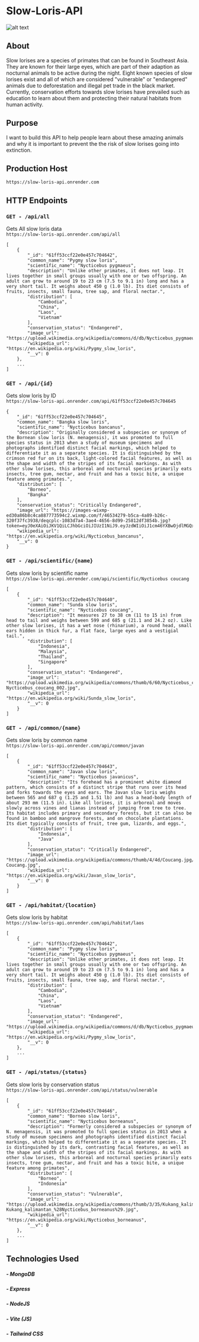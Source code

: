 # Slow-Loris-API

![alt text](https://scx2.b-cdn.net/gfx/news/hires/2019/slowlorisstu.jpg)

## About
Slow lorises are a species of primates that can be found in Southeast Asia. They are known for their large eyes, which are part of their adaption as nocturnal animals to be active during the night. Eight known species of slow lorises exist and all of which are considered "vulnerable" or "endangered" animals due to deforestation and illegal pet trade in the black market. Currently, conservation efforts towards slow lorises have prevailed such as education to learn about them and protecting their natural habitats from human activity.

## Purpose 
I want to build this API to help people learn about these amazing animals and why it is important to prevent the the risk of slow lorises going into extinction.

## Production Host
`https://slow-loris-api.onrender.com`

## HTTP Endpoints
### `GET - /api/all`
Gets All slow loris data
<br/>
`https://slow-loris-api.onrender.com/api/all`
```
[
	{
		"_id": "61ff53ccf22e0e457c704642",
		"common_name": "Pygmy slow loris",
		"scientific_name": "Nycticebus pygmaeus",
		"description": "Unlike other primates, it does not leap. It lives together in small groups usually with one or two offspring. An adult can grow to around 19 to 23 cm (7.5 to 9.1 in) long and has a very short tail. It weighs about 450 g (1.0 lb). Its diet consists of fruits, insects, small fauna, tree sap, and floral nectar.",
		"distribution": [
			"Cambodia",
			"China",
			"Laos",
			"Vietnam"
		],
		"conservation_status": "Endangered",
		"image_url": "https://upload.wikimedia.org/wikipedia/commons/d/db/Nycticebus_pygmaeus_004.jpg",
		"wikipedia_url": "https://en.wikipedia.org/wiki/Pygmy_slow_loris",
		"__v": 0
	},
	...
]
```

### `GET - /api/{id}`
Gets slow loris by ID
<br/>
`https://slow-loris-api.onrender.com/api/61ff53ccf22e0e457c704645`

```
{
	"_id": "61ff53ccf22e0e457c704645",
	"common_name": "Bangka slow loris",
	"scientific_name": "Nycticebus bancanus",
	"description": "Originally considered a subspecies or synonym of the Bornean slow loris (N. menagensis), it was promoted to full species status in 2013 when a study of museum specimens and photographs identified distinct facial markings, which helped to differentiate it as a separate species. It is distinguished by the crimson red fur on its back, light-colored facial features, as well as the shape and width of the stripes of its facial markings. As with other slow lorises, this arboreal and nocturnal species primarily eats insects, tree gum, nectar, and fruit and has a toxic bite, a unique feature among primates.",
	"distribution": [
		"Borneo",
		"Bangka"
	],
	"conservation_status": "Critically Endangered",
	"image_url": "https://images-wixmp-ed30a86b8c4ca887773594c2.wixmp.com/f/46534279-b5ca-4a89-b26c-320f37fc3938/deqcplc-1083d7a4-3ae4-4656-8d99-25812df3854b.jpg?token=eyJ0eXAiOiJKV1QiLCJhbGciOiJIUzI1NiJ9.eyJzdWIiOiJ1cm46YXBwOjdlMGQxODg5ODIyNjQzNzNhNWYwZDQxNWVhMGQyNmUwIiwiaXNzIjoidXJuOmFwcDo3ZTBkMTg4OTgyMjY0MzczYTVmMGQ0MTVlYTBkMjZlMCIsIm9iaiI6W1t7InBhdGgiOiJcL2ZcLzQ2NTM0Mjc5LWI1Y2EtNGE4OS1iMjZjLTMyMGYzN2ZjMzkzOFwvZGVxY3BsYy0xMDgzZDdhNC0zYWU0LTQ2NTYtOGQ5OS0yNTgxMmRmMzg1NGIuanBnIn1dXSwiYXVkIjpbInVybjpzZXJ2aWNlOmZpbGUuZG93bmxvYWQiXX0.1oO4qIxi1p1nXVLeQpplIH0QC5T4XqVjQjHiVnoxYxo",
	"wikipedia_url": "https://en.wikipedia.org/wiki/Nycticebus_bancanus",
	"__v": 0
}
```

### `GET - /api/scientific/{name}`
Gets slow loris by scientific name
<br/>
`https://slow-loris-api.onrender.com/api/scientific/Nycticebus coucang`
```
[
	{
		"_id": "61ff53ccf22e0e457c704640",
		"common_name": "Sunda slow loris",
		"scientific_name": "Nycticebus coucang",
		"description": "It measures 27 to 38 cm (11 to 15 in) from head to tail and weighs between 599 and 685 g (21.1 and 24.2 oz). Like other slow lorises, it has a wet nose (rhinarium), a round head, small ears hidden in thick fur, a flat face, large eyes and a vestigial tail.",
		"distribution": [
			"Indonesia",
			"Malaysia",
			"Thailand",
			"Singapore"
		],
		"conservation_status": "Endangered",
		"image_url": "https://upload.wikimedia.org/wikipedia/commons/thumb/6/60/Nycticebus_coucang_002.jpg/800px-Nycticebus_coucang_002.jpg",
		"wikipedia_url": "https://en.wikipedia.org/wiki/Sunda_slow_loris",
		"__v": 0
	}
]
```

### `GET - /api/common/{name}`
Gets slow loris by common name
<br/>
`https://slow-loris-api.onrender.com/api/common/javan`
```
[
	{
		"_id": "61ff53ccf22e0e457c704643",
		"common_name": "Javan slow loris",
		"scientific_name": "Nycticebus javanicus",
		"description": "Its forehead has a prominent white diamond pattern, which consists of a distinct stripe that runs over its head and forks towards the eyes and ears. The Javan slow loris weighs between 565 and 687 g (1.25 and 1.51 lb) and has a head-body length of about 293 mm (11.5 in). Like all lorises, it is arboreal and moves slowly across vines and lianas instead of jumping from tree to tree. Its habitat includes primary and secondary forests, but it can also be found in bamboo and mangrove forests, and on chocolate plantations. Its diet typically consists of fruit, tree gum, lizards, and eggs.",
		"distribution": [
			"Indonesia",
			"Java"
		],
		"conservation_status": "Critically Endangered",
		"image_url": "https://upload.wikimedia.org/wikipedia/commons/thumb/4/4d/Coucang.jpg/1280px-Coucang.jpg",
		"wikipedia_url": "https://en.wikipedia.org/wiki/Javan_slow_loris",
		"__v": 0
	}
]
```

### `GET - /api/habitat/{location}`
Gets slow loris by habitat
<br/>
`https://slow-loris-api.onrender.com/api/habitat/laos`
```
[
	{
		"_id": "61ff53ccf22e0e457c704642",
		"common_name": "Pygmy slow loris",
		"scientific_name": "Nycticebus pygmaeus",
		"description": "Unlike other primates, it does not leap. It lives together in small groups usually with one or two offspring. An adult can grow to around 19 to 23 cm (7.5 to 9.1 in) long and has a very short tail. It weighs about 450 g (1.0 lb). Its diet consists of fruits, insects, small fauna, tree sap, and floral nectar.",
		"distribution": [
			"Cambodia",
			"China",
			"Laos",
			"Vietnam"
		],
		"conservation_status": "Endangered",
		"image_url": "https://upload.wikimedia.org/wikipedia/commons/d/db/Nycticebus_pygmaeus_004.jpg",
		"wikipedia_url": "https://en.wikipedia.org/wiki/Pygmy_slow_loris",
		"__v": 0
	},
	...
]
```

### `GET - /api/status/{status}`
Gets slow loris by conservation status
<br/>
`https://slow-loris-api.onrender.com/api/status/vulnerable`
```
[
	{
		"_id": "61ff53ccf22e0e457c704646",
		"common_name": "Borneo slow loris",
		"scientific_name": "Nycticebus borneanus",
		"description": "Formerly considered a subspecies or synonym of N. menagensis, it was promoted to full species status in 2013 when a study of museum specimens and photographs identified distinct facial markings, which helped to differentiate it as a separate species. It is distinguished by its dark, contrasting facial features, as well as the shape and width of the stripes of its facial markings. As with other slow lorises, this arboreal and nocturnal species primarily eats insects, tree gum, nectar, and fruit and has a toxic bite, a unique feature among primates",
		"distribution": [
			"Borneo",
			"Indonesia"
		],
		"conservation_status": "Vulnerable",
		"image_url": "https://upload.wikimedia.org/wikipedia/commons/thumb/3/35/Kukang_kalimantan_%28Nycticebus_borneanus%29.jpg/1280px-Kukang_kalimantan_%28Nycticebus_borneanus%29.jpg",
		"wikipedia_url": "https://en.wikipedia.org/wiki/Nycticebus_borneanus",
		"__v": 0
	},
	...
]
```

## Technologies Used
##### - MongoDB
##### - Express
##### - NodeJS
##### - Vite (JS)
##### - Tailwind CSS
